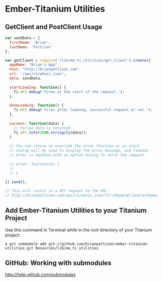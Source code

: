 # Ember-Titanium Utilities

## GetClient and PostClient Usage

```javascript
var sendData = { 
  firstName: 'Brian',
  lastName: 'Pattison'
};

var getClient = require('/lib/em_ti_utilities/get_client').create({
  appName: "Brian's App",
  host: "http://brianpattison.com",
  url: '/api/v1/whois.json',
  data: sendData,
  
  startLoading: function() {
    Ti.API.debug('Fires at the start of the request.');
  },
  
  doneLoading: function() {
    Ti.API.debug('Fires after loading, successful request or not.');
  },
  
  success: function(data) {
    // Parsed data is returned
    Ti.API.info(JSON.stringify(data));
  }
  
  // You can choose to override the error function or an alert 
  // dialog will be used to display the error message, and timeout 
  // error is handled with an option dialog to retry the request.
  
  // error: function(e) {
  //
  // }
  
}).send();

// This will result in a GET request to the URL:
// http://brianpattison.com/api/v1/whois.json?firstName=Brian&lastName=Pattison

```

## Add Ember-Titanium Utilities to your Titanium Project

Use this command in Terminal while in the root directory of your Titanium project:

`$ git submodule add git://github.com/brianpattison/ember-titanium-utilities.git Resources/lib/em_ti_utilities`

## GitHub: Working with submodules

http://help.github.com/submodules